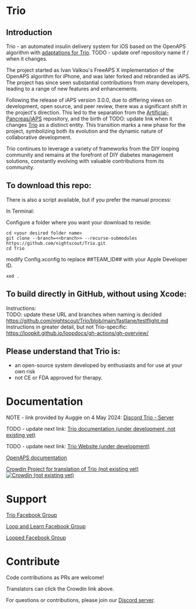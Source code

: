 # Trio

## Introduction

Trio - an automated insulin delivery system for iOS based on the OpenAPS algorithm with [adaptations for Trio](https://github.com/nightscout/open-iaps-oref). TODO - update oref repository name if / when it changes.

The project started as Ivan Valkou's FreeAPS X implementation of the OpenAPS algorithm for iPhone, and was later forked and rebranded as iAPS. The project has since seen substantial contributions from many developers, leading to a range of new features and enhancements.

Following the release of iAPS version 3.0.0, due to differing views on development, open source, and peer review, there was a significant shift in the project's direction. This led to the separation from the [Artificial-Pancreas/iAPS](https://github.com/Artificial-Pancreas/iAPS) repository, and the birth of TODO: update link when it changes [Trio](https://github.com/nightscout/Open-iAPS.git) as a distinct entity. This transition marks a new phase for the project, symbolizing both its evolution and the dynamic nature of collaborative development.

Trio continues to leverage a variety of frameworks from the DIY looping community and remains at the forefront of DIY diabetes management solutions, constantly evolving with valuable contributions from its community.

## To download this repo:

There is also a script available, but if you prefer the manual process:

In Terminal:

Configure a folder where you want your download to reside:

```
cd <your desired folder name>
git clone --branch=<<branch>> --recurse-submodules https://github.com/nightscout/Trio.git
cd Trio
```

modify Config.xconfig to replace ##TEAM_ID## with your Apple Developer ID.

```
xed .
```

## To build directly in GitHub, without using Xcode:

Instructions:  
TODO: update these URL and branches when naming is decided
https://github.com/nightscout/Trio/blob/main/fastlane/testflight.md   
Instructions in greater detail, but not Trio-specific:  
https://loopkit.github.io/loopdocs/gh-actions/gh-overview/

## Please understand that Trio is:
- an open-source system developed by enthusiasts and for use at your own risk
- not CE or FDA approved for therapy.


# Documentation

NOTE - link provided by Auggie on 4 May 2024:
[Discord Trio - Server ](https://discord.gg/KepAG6RdYZ)

TODO - update next link:
[Trio documentation (under development, not existing yet)](https://open-iaps.readthedocs.io/en/latest/)

TODO - update next link:
[Trio Website (under development)](https://iaps-app.org)

[OpenAPS documentation](https://openaps.readthedocs.io/en/latest/)

[Crowdin Project for translation of Trio (not existing yet)](https://crowdin.com/project/open-iaps)  
[![Crowdin (not existing yet)](https://badges.crowdin.net/iaps/localized.svg)](https://crowdin.com/project/open-iaps)

# Support

[Trio Facebook Group](https://m.facebook.com/groups/1351938092206709/)

[Loop and Learn Facebook Group](https://m.facebook.com/groups/LOOPandLEARN/)

[Looped Facebook Group](https://m.facebook.com/groups/TheLoopedGroup/)

# Contribute

Code contributions as PRs are welcome!

Translators can click the Crowdin link above.

For questions or contributions, please join our [Discord server](https://discord.gg/KepAG6RdYZ).
